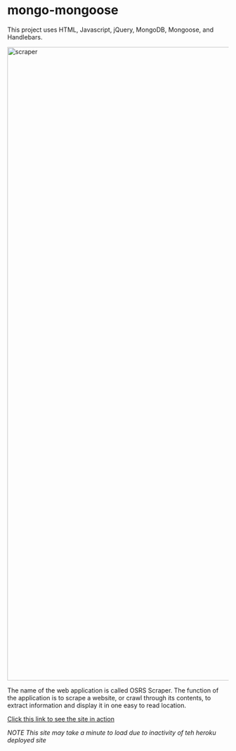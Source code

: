 # mongo-mongoose

This project uses HTML, Javascript, jQuery, MongoDB, Mongoose, and Handlebars.

<img width="1440" alt="scraper" src="https://user-images.githubusercontent.com/36545686/45653828-9441c880-ba96-11e8-8f9c-95b2b91a2d54.png">

The name of the web application is called OSRS Scraper. The function of the application is to scrape a website, or crawl through its contents, to extract information and display it in one easy to read location.

[Click this link to see the site in action](https://cryptic-sands-35716.herokuapp.com/)

<em>*NOTE* This site may take a minute to load due to inactivity of teh heroku deployed site</em>
